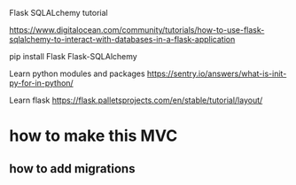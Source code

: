 Flask SQLALchemy tutorial

https://www.digitalocean.com/community/tutorials/how-to-use-flask-sqlalchemy-to-interact-with-databases-in-a-flask-application

pip install Flask Flask-SQLAlchemy

Learn python modules and packages
https://sentry.io/answers/what-is-init-py-for-in-python/

Learn flask
https://flask.palletsprojects.com/en/stable/tutorial/layout/

# how to make this MVC

## how to add migrations
